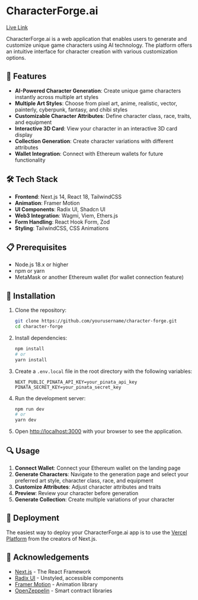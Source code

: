 # CharacterForge.ai

[Live Link](https://character-forge-ai.vercel.app/)

CharacterForge.ai is a web application that enables users to generate and customize unique game characters using AI technology. The platform offers an intuitive interface for character creation with various customization options.

## 🚀 Features

- **AI-Powered Character Generation**: Create unique game characters instantly across multiple art styles
- **Multiple Art Styles**: Choose from pixel art, anime, realistic, vector, painterly, cyberpunk, fantasy, and chibi styles
- **Customizable Character Attributes**: Define character class, race, traits, and equipment
- **Interactive 3D Card**: View your character in an interactive 3D card display
- **Collection Generation**: Create character variations with different attributes
- **Wallet Integration**: Connect with Ethereum wallets for future functionality

## 🛠️ Tech Stack

- **Frontend**: Next.js 14, React 18, TailwindCSS
- **Animation**: Framer Motion
- **UI Components**: Radix UI, Shadcn UI
- **Web3 Integration**: Wagmi, Viem, Ethers.js
- **Form Handling**: React Hook Form, Zod
- **Styling**: TailwindCSS, CSS Animations

## 📋 Prerequisites

- Node.js 18.x or higher
- npm or yarn
- MetaMask or another Ethereum wallet (for wallet connection feature)

## 🔧 Installation

1. Clone the repository:
   ```bash
   git clone https://github.com/yourusername/character-forge.git
   cd character-forge
   ```

2. Install dependencies:
   ```bash
   npm install
   # or
   yarn install
   ```

3. Create a `.env.local` file in the root directory with the following variables:
   ```
   NEXT_PUBLIC_PINATA_API_KEY=your_pinata_api_key
   PINATA_SECRET_KEY=your_pinata_secret_key
   ```

4. Run the development server:
   ```bash
   npm run dev
   # or
   yarn dev
   ```

5. Open [http://localhost:3000](http://localhost:3000) with your browser to see the application.

## 🔍 Usage

1. **Connect Wallet**: Connect your Ethereum wallet on the landing page
2. **Generate Characters**: Navigate to the generation page and select your preferred art style, character class, race, and equipment
3. **Customize Attributes**: Adjust character attributes and traits
4. **Preview**: Review your character before generation
5. **Generate Collection**: Create multiple variations of your character

## 🚢 Deployment

The easiest way to deploy your CharacterForge.ai app is to use the [Vercel Platform](https://vercel.com/new) from the creators of Next.js.

## 🙏 Acknowledgements

- [Next.js](https://nextjs.org/) - The React Framework
- [Radix UI](https://www.radix-ui.com/) - Unstyled, accessible components
- [Framer Motion](https://www.framer.com/motion/) - Animation library
- [OpenZeppelin](https://openzeppelin.com/) - Smart contract libraries

